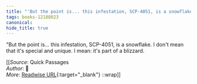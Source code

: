 ```yaml
---
title: "'But the point is... this infestation, SCP-4051, is a snowflake. ..."
tags: books-12188023
canonical: 
hide_title: true
---
```


"But the point is... this infestation, SCP-4051, is a snowflake. I don't mean that it's special and unique. I mean: it's part of a blizzard.


[[_Source_: Quick Passages<br>
_Author_: 📕 <br>
_More_: [Readwise URL](https://readwise.io/open/259514076){:target="_blank"}
::wrap]]